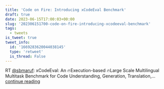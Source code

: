 ```yaml
---
title: 'Code on Fire: Introducing xCodeEval Benchmark'
draft: true
date: 2023-06-15T17:00:03+00:00
slug: '202306151700-code-on-fire-introducing-xcodeeval-benchmark'
tags:
  - tweets
is_tweet: true
tweet_info:
  id: '1669283620044038145'
  type: 'retweet'
  is_thread: False
---
```




RT [@sbmaruf](https://x.com/sbmaruf): xCodeEval: An 🔥Execution-based 🔥Large Scale Multilingual Multitask Benchmark for Code Understanding, Generation, Translation,… [continue reading](https://x.com/sytelus/status/1669283620044038145)
